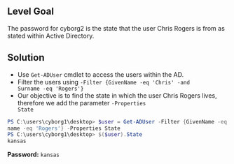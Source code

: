 ## Level Goal
The password for cyborg2 is the state that the user Chris Rogers is from as stated within Active Directory.

## Solution
- Use <code>Get-ADUser</code> cmdlet to access the users within the AD.
- Filter the users using <code>-Filter {GivenName -eq 'Chris' -and Surname -eq 'Rogers'}</code>
- Our objective is to find the state in which the user Chris Rogers lives, therefore we add the parameter <code>-Properties State</code>
```powershell
PS C:\users\cyborg1\desktop> $user = Get-ADUser -Filter {GivenName -eq 'Chris' -and Sur
name -eq 'Rogers'} -Properties State
PS C:\users\cyborg1\desktop> $($user).State                                            
kansas  
```
<strong>Password:</strong> <code>kansas</code>
